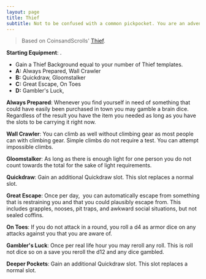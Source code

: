 ```yaml
---
layout: page
title: Thief
subtitle: Not to be confused with a common pickpocket. You are an adventurer, a delver in purest form. Any self respecting party would beg on hands and knees to the guilds in order to have a Thief in their line up. For a party without a Thief is a party unprepared.
---
```

> Based on CoinsandScrolls' [Thief](https://coinsandscrolls.blogspot.com/2021/04/osr-4-glog-classes-for-loxdon-college.html).

**Starting Equipment**: .

- Gain a Thief Background equal to your number of Thief templates.
- **A:** Always Prepared, Wall Crawler
- **B:** Quickdraw, Gloomstalker
- **C:** Great Escape, On Toes
- **D:** Gambler's Luck, 

**Always Prepared**: Whenever you find yourself in need of something that could have easily been purchased in town you may gamble a brain dice. Regardless of the result you have the item you needed as long as you have the slots to be carrying it right now.

**Wall Crawler**: You can climb as well without climbing gear as most people can with climbing gear. Simple climbs do not require a test. You can attempt impossible climbs.

**Gloomstalker**: As long as there is enough light for one person you do not count towards the total for the sake of light requirements.

**Quickdraw**: Gain an additional Quickdraw slot. This slot replaces a normal slot.

**Great Escape**: Once per day,  you can automatically escape from something that is restraining you and that you could plausibly escape from. This includes grapples, nooses, pit traps, and awkward social situations, but not sealed coffins.

**On Toes**: If you do not attack in a round, you roll a d4 as armor dice on any attacks against you that you are aware of.

**Gambler's Luck**: Once per real life hour you may reroll any roll. This is roll not dice so on a save you reroll the d12 and any dice gambled.

**Deeper Pockets**: Gain an additional Quickdraw slot. This slot replaces a normal slot.